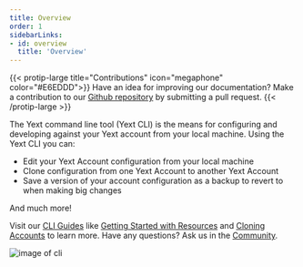 ```yaml
---
title: Overview
order: 1
sidebarLinks:
- id: overview
  title: 'Overview'
---
```


{{< protip-large title="Contributions" icon="megaphone" color="#E6EDDD">}}
Have an idea for improving our documentation? Make a contribution to our [Github repository](https://github.com/yext/cli-docs/) by submitting a pull request.
{{< /protip-large >}}

The Yext command line tool (Yext CLI) is the means for configuring and developing against your Yext account from your local machine. Using the Yext CLI you can:

* Edit your Yext Account configuration from your local machine 
* Clone configuration from one Yext Account to another Yext Account 
* Save a version of your account configuration as a backup to revert to when making big changes

And much more!

Visit our [CLI Guides](https://hitchhikers.yext.com/guides/) like [Getting Started with Resources](/guides/cli-getting-started-resources) and [Cloning Accounts](/guides/cli-clone-accounts) to learn more. Have any questions? Ask us in the [Community](https://hitchhikers.yext.com/community/c/yext-cli/37).  


![image of cli](/img/cli/yext-cli-intro.png)